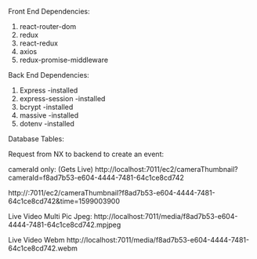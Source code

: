 
Front End Dependencies:
1. react-router-dom
2. redux
3. react-redux
4. axios
5. redux-promise-middleware

Back End Dependencies:
1. Express -installed
2. express-session -installed
3. bcrypt -installed
4. massive -installed
5. dotenv -installed

Database Tables:



Request from NX to backend to create an event:

cameraId only: (Gets Live)
http://localhost:7011/ec2/cameraThumbnail?cameraId=f8ad7b53-e604-4444-7481-64c1ce8cd742

http://:7011/ec2/cameraThumbnail?f8ad7b53-e604-4444-7481-64c1ce8cd742&time=1599003900


Live Video Multi Pic Jpeg:
http://localhost:7011/media/f8ad7b53-e604-4444-7481-64c1ce8cd742.mpjpeg

Live Video Webm
http://localhost:7011/media/f8ad7b53-e604-4444-7481-64c1ce8cd742.webm

